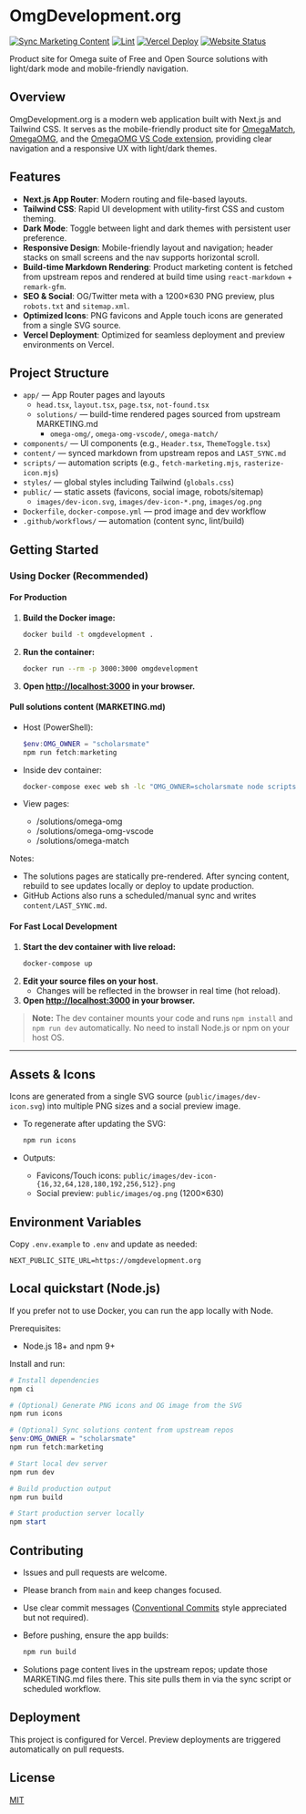 # OmgDevelopment.org

[![Sync Marketing Content](https://github.com/scholarsmate/omgdevelopment.org/actions/workflows/sync-marketing.yml/badge.svg)](https://github.com/scholarsmate/omgdevelopment.org/actions/workflows/sync-marketing.yml)
[![Lint](https://github.com/scholarsmate/omgdevelopment.org/actions/workflows/lint.yml/badge.svg)](https://github.com/scholarsmate/omgdevelopment.org/actions/workflows/lint.yml)
[![Vercel Deploy](https://img.shields.io/github/deployments/scholarsmate/omgdevelopment.org/Production?label=vercel&logo=vercel&logoColor=white)](https://github.com/scholarsmate/omgdevelopment.org/deployments)
[![Website Status](https://img.shields.io/website?url=https%3A%2F%2Fomgdevelopment.org&label=omgdevelopment.org&logo=vercel&logoColor=white)](https://omgdevelopment.org)

Product site for Omega suite of Free and Open Source solutions with light/dark mode and mobile-friendly navigation.

## Overview
OmgDevelopment.org is a modern web application built with Next.js and Tailwind CSS. It serves as the mobile-friendly product site for [OmegaMatch](https://github.com/scholarsmate/omega-match), [OmegaOMG](https://github.com/scholarsmate/omega-omg), and the [OmegaOMG VS Code extension](https://github.com/scholarsmate/omega-omg-vscode), providing clear navigation and a responsive UX with light/dark themes.

## Features
- **Next.js App Router**: Modern routing and file-based layouts.
- **Tailwind CSS**: Rapid UI development with utility-first CSS and custom theming.
- **Dark Mode**: Toggle between light and dark themes with persistent user preference.
- **Responsive Design**: Mobile-friendly layout and navigation; header stacks on small screens and the nav supports horizontal scroll.
- **Build-time Markdown Rendering**: Product marketing content is fetched from upstream repos and rendered at build time using `react-markdown` + `remark-gfm`.
- **SEO & Social**: OG/Twitter meta with a 1200×630 PNG preview, plus `robots.txt` and `sitemap.xml`.
- **Optimized Icons**: PNG favicons and Apple touch icons are generated from a single SVG source.
- **Vercel Deployment**: Optimized for seamless deployment and preview environments on Vercel.

## Project Structure
- `app/` — App Router pages and layouts
   - `head.tsx`, `layout.tsx`, `page.tsx`, `not-found.tsx`
   - `solutions/` — build-time rendered pages sourced from upstream MARKETING.md
      - `omega-omg/`, `omega-omg-vscode/`, `omega-match/`
- `components/` — UI components (e.g., `Header.tsx`, `ThemeToggle.tsx`)
- `content/` — synced markdown from upstream repos and `LAST_SYNC.md`
- `scripts/` — automation scripts (e.g., `fetch-marketing.mjs`, `rasterize-icon.mjs`)
- `styles/` — global styles including Tailwind (`globals.css`)
- `public/` — static assets (favicons, social image, robots/sitemap)
   - `images/dev-icon.svg`, `images/dev-icon-*.png`, `images/og.png`
- `Dockerfile`, `docker-compose.yml` — prod image and dev workflow
- `.github/workflows/` — automation (content sync, lint/build)

## Getting Started

### Using Docker (Recommended)

#### For Production
1. **Build the Docker image:**
   ```sh
   docker build -t omgdevelopment .
   ```
2. **Run the container:**
   ```sh
   docker run --rm -p 3000:3000 omgdevelopment
   ```
3. **Open [http://localhost:3000](http://localhost:3000) in your browser.**

#### Pull solutions content (MARKETING.md)
- Host (PowerShell):
   ```powershell
   $env:OMG_OWNER = "scholarsmate"
   npm run fetch:marketing
   ```
- Inside dev container:
   ```sh
   docker-compose exec web sh -lc "OMG_OWNER=scholarsmate node scripts/fetch-marketing.mjs"
   ```

- View pages:
   - /solutions/omega-omg
   - /solutions/omega-omg-vscode
   - /solutions/omega-match

Notes:
- The solutions pages are statically pre-rendered. After syncing content, rebuild to see updates locally or deploy to update production.
- GitHub Actions also runs a scheduled/manual sync and writes `content/LAST_SYNC.md`.

#### For Fast Local Development
1. **Start the dev container with live reload:**
   ```sh
   docker-compose up
   ```
2. **Edit your source files on your host.**
   - Changes will be reflected in the browser in real time (hot reload).
3. **Open [http://localhost:3000](http://localhost:3000) in your browser.**

> **Note:** The dev container mounts your code and runs `npm install` and `npm run dev` automatically. No need to install Node.js or npm on your host OS.

---


## Assets & Icons
Icons are generated from a single SVG source (`public/images/dev-icon.svg`) into multiple PNG sizes and a social preview image.

- To regenerate after updating the SVG:

   ```powershell
   npm run icons
   ```

- Outputs:
   - Favicons/Touch icons: `public/images/dev-icon-{16,32,64,128,180,192,256,512}.png`
   - Social preview: `public/images/og.png` (1200×630)


## Environment Variables
Copy `.env.example` to `.env` and update as needed:
```
NEXT_PUBLIC_SITE_URL=https://omgdevelopment.org
```

   ## Local quickstart (Node.js)
   If you prefer not to use Docker, you can run the app locally with Node.

   Prerequisites:
   - Node.js 18+ and npm 9+

   Install and run:

   ```powershell
   # Install dependencies
   npm ci

   # (Optional) Generate PNG icons and OG image from the SVG
   npm run icons

   # (Optional) Sync solutions content from upstream repos
   $env:OMG_OWNER = "scholarsmate"
   npm run fetch:marketing

   # Start local dev server
   npm run dev

   # Build production output
   npm run build

   # Start production server locally
   npm start
   ```

   ## Contributing
   - Issues and pull requests are welcome.
   - Please branch from `main` and keep changes focused.
   - Use clear commit messages ([Conventional Commits](https://www.conventionalcommits.org/) style appreciated but not required).
   - Before pushing, ensure the app builds:

      ```powershell
      npm run build
      ```

   - Solutions page content lives in the upstream repos; update those MARKETING.md files there. This site pulls them in via the sync script or scheduled workflow.

## Deployment
This project is configured for Vercel. Preview deployments are triggered automatically on pull requests.

## License
[MIT](https://opensource.org/licenses/MIT)